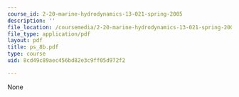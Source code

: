 ```yaml
---
course_id: 2-20-marine-hydrodynamics-13-021-spring-2005
description: ''
file_location: /coursemedia/2-20-marine-hydrodynamics-13-021-spring-2005/8cd49c89aec456bd82e3c9ff05d972f2_ps_8b.pdf
file_type: application/pdf
layout: pdf
title: ps_8b.pdf
type: course
uid: 8cd49c89aec456bd82e3c9ff05d972f2

---
```

None